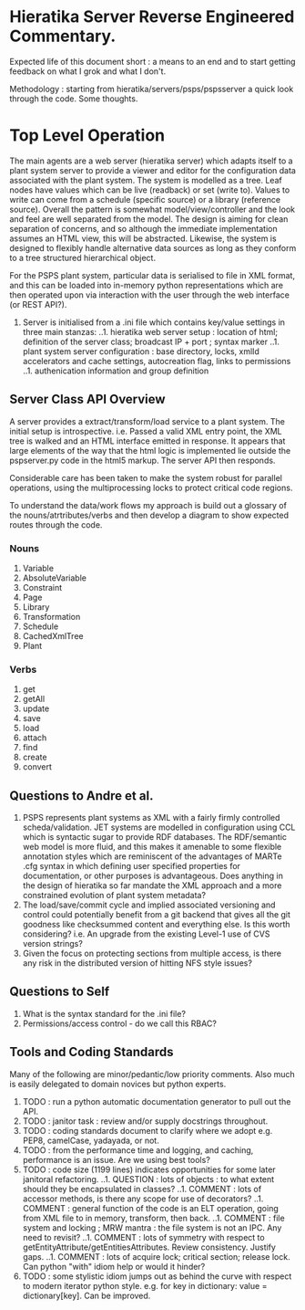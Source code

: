 # Hieratika Server Reverse Engineered Commentary.

Expected life of this document short : a means to an end and to start getting feedback on what I grok and what I don't.

Methodology : starting from hieratika/servers/psps/pspsserver a quick look through the code.  Some thoughts.

# Top Level Operation

The main agents are a web server (hieratika server) which adapts itself to a plant system server to provide a viewer and editor for the configuration data associated with the plant system.   The system is modelled as a tree.  Leaf nodes have values which can be live (readback) or set (write to).  Values to write can come from a schedule (specific source) or a library (reference source).   Overall the pattern is somewhat model/view/controller and the look and feel are well separated from the model.   The design is aiming for clean separation of concerns, and so although the immediate implementation assumes an HTML view, this will be abstracted.  Likewise, the system is designed to flexibly handle alternative data sources as long as they conform to a tree structured hierarchical object.

For the PSPS plant system, particular data is serialised to file in XML format, and this can be loaded into in-memory python representations which are then operated upon via interaction with the user through the web interface (or REST API?).

1. Server is initialised from a .ini file which contains key/value settings in three main stanzas:
..1. hieratika web server setup : location of html; definition of the server class; broadcast IP + port ; syntax marker
..1. plant system server configuration : base directory, locks, xmlId accelerators and cache settings, autocreation flag, links to permissions
..1. authenication information and group definition

## Server Class API Overview

A server provides a extract/transform/load service to a plant system.   The initial setup is introspective. i.e. Passed a valid XML entry point, the XML tree is walked and an HTML interface emitted in response.   It appears that large elements of the way that the html logic is implemented lie outside the pspserver.py code in the html5 markup.   The server API then responds.

Considerable care has been taken to make the system robust for parallel operations, using the multiprocessing locks to protect critical code regions.

To understand the data/work flows my approach is build out a glossary of the nouns/atrtributes/verbs and then develop a diagram to show expected routes through the code.

### Nouns

1. Variable
1. AbsoluteVariable
1. Constraint
1. Page
1. Library
1. Transformation
1. Schedule
1. CachedXmlTree
1. Plant

### Verbs

1. get
1. getAll
1. update
1. save
1. load
1. attach
1. find
1. create
1. convert

## Questions to Andre et al.

1. PSPS represents plant systems as XML with a fairly firmly controlled scheda/validation.   JET systems are modelled in configuration using CCL which is syntactic sugar to provide RDF databases.   The RDF/semantic web model is more fluid, and this makes it amenable to some flexible annotation styles which are reminiscent of the advantages of MARTe .cfg syntax in which defining user specified properties for documentation, or other purposes is advantageous.  Does anything in the design of hieratika so far mandate the XML approach and a more constrained evolution of plant system metadata?
1. The load/save/commit cycle and implied associated versioning and control could potentially benefit from a git backend that gives all the git goodness like checksummed content and everything else.   Is this worth considering?  i.e. An upgrade from the existing Level-1 use of CVS version strings?   
1. Given the focus on protecting sections from multiple access, is there any risk in the distributed version of hitting NFS style issues?

## Questions to Self

1. What is the syntax standard for the .ini file?
1. Permissions/access control - do we call this RBAC?

## Tools and Coding Standards

Many of the following are minor/pedantic/low priority comments.  Also much is easily delegated to domain novices but python experts.

1. TODO : run a python automatic documentation generator to pull out the API.
1. TODO : janitor task : review and/or supply docstrings throughout.
1. TODO : coding standards document to clarify where we adopt e.g. PEP8, camelCase, yadayada, or not.
1. TODO : from the performance time and logging, and caching, performance is an issue.  Are we using best tools?
1. TODO : code size (1199 lines) indicates opportunities for some later janitoral refactoring.
..1. QUESTION : lots of objects : to what extent should they be encapsulated in classes?
..1. COMMENT : lots of accessor methods, is there any scope for use of decorators?
..1. COMMENT : general function of the code is an ELT operation, going from XML file to in memory, transform, then back.
..1. COMMENT : file system and locking ; MRW mantra : the file system is not an IPC.  Any need to revisit?
..1. COMMENT : lots of symmetry with respect to getEntityAttribute/getEntitiesAttributes.  Review consistency.  Justify gaps.
..1. COMMENT : lots of acquire lock; critical section; release lock.  Can python "with" idiom help or would it hinder?
1. TODO : some stylistic idiom jumps out as behind the curve with respect to modern iterator python style.   e.g. for key in dictionary: value = dictionary[key].   Can be improved.
